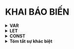 
# KHAI BÁO BIẾN

<details>
<summary><b>VAR
</b></summary><br/>
  
**1. Toàn cục (global scope) nếu được khai báo bên ngoài bất kỳ hàm (funtion) nào**
```js
var testVarGlobal = "Hello, World!";
```

**2. Chỉ có phạm vi hàm (function scope) nếu được khai báo bên trong một hàm**
```js
function testVarFunctionScope() {
  var testVarScopeMessage = "Hello, World!";
  console.log(testVarScopeMessage);
}
//gọi hàm
testVarFunctionScope();

// gọi thử bên ngoài hàm
console.warn(testVarScopeMessage); //ReferenceError (không thể truy cập trước khi khai báo)
```

**3. Block scope**
- **Var không có block scope (phạm vi khối)**
- **Các biến var khai báo bên trong một khối như if, for, hay while vẫn có thể truy cập được bên ngoài khối.**
  ```js
  if (true) {
    //gán giá trị biến var
    var testVarBlockScope = 1;
  }

  // sử dụng bên ngoài khối
  console.log(testVarBlockScope); // 1
  ```

**4. Hoisting**
- **Biến var được hoisting (nâng lên đầu) trong quá trình thực thi**
- **Có thể sử dụng biến var trước khi nó được khai báo**
- **Giá trị của nó sẽ là undefined cho đến khi gán giá trị**
  ```js
  // dùng trước khi khai báo
  testVarHoisting = 123;
  // kiểm tra trước khi khai báo
  console.log(testVarHoisting); // 123
  // khai báo biến
  var testVarHoisting = "Hello, World!, testVarHoisting";
  // kiểm tra sau khi khai báo
  console.log(testVarHoisting); // Hello, World!, testVarHoisting
  ```

**5. Có thể thay đổi giá trị (Reassignable)**
  ```js
  var testVar = 123;
  testVar = 234;
  testVar = 456;
  testVar = 789;
  ```
</details>

<details>
<summary><b>LET
</b></summary><br/>
  
**1. Phạm vi khối (block scope), chỉ tồn tại và có thể truy cập bên trong khối mà nó được khai báo**
```js
if (true) {
  let z = 30;
}
```

**2. Hoisting nhưng chúng không được khởi tạo cho đến khi trình biên dịch thực thi dòng khai báo**
```js
console.log(a); // ReferenceError (không thể truy cập trước khi khai báo)
let a = 5;
```

**3. Có thể thay đổi giá trị (Reassignable)**
  ```js
  let y = 20;
  y = 30;
  y = 40;
  ```
</details>

<details>
<summary><b>CONST
</b></summary><br/>
  
**1. Phạm vi khối (block scope), chỉ tồn tại và có thể truy cập bên trong khối mà nó được khai báo**
```js
if (true) {
  const z = 30;
}
```

**2. Hoisting nhưng chúng không được khởi tạo cho đến khi trình biên dịch thực thi dòng khai báo**
```js
console.log(a); // ReferenceError (không thể truy cập trước khi khai báo)
const a = 5;
```

**3. Không thể thay đổi giá trị (Non-reassignable)**
- Biến khai báo bằng const không thể thay đổi giá trị sau khi đã được gán. Điều này làm cho const thích hợp cho các giá trị cố định hoặc không thay đổi.
  ```js
  const b = 40;
  console.log(b); // 40
  b = 50; // Error: Assignment to constant variable.
  ```
  
- **Chú ý**: Đối với các đối tượng (object) hoặc mảng (array), bạn không thể thay đổi biến const nhưng có thể thay đổi nội dung của đối tượng hoặc mảng.
  ```js
  const arr = [1, 2, 3];
  arr.push(4); // Thay đổi nội dung mảng vẫn được phép
  console.log(arr); // [1, 2, 3, 4]
  ```
</details>

<details>
<summary><b>Tóm tắt sự khác biệt
</b></summary><br/>

| **Đặc điểm**         | `var`                         | `let`                         | `const`                       |
| ---------------- | --------------------------- | --------------------------- | --------------------------- |
| **Phạm vi (Scope)** | Toàn cục hoặc hàm (không có block scope) | Block scope | Block scope |
| **Hoisting** | Có (khởi tạo với undefined) | Có (không khởi tạo, gây lỗi nếu truy cập trước khi khai báo) | Có (không khởi tạo, gây lỗi nếu truy cập trước khi khai báo) |
| **Gán lại giá trị** | Có thể | Có thể | Không thể (nhưng có thể thay đổi nội dung của đối tượng hoặc mảng) |
| **Tính năng đặc biệt** | Không đồng bộ với block scope | Đồng bộ với block scope | Đồng bộ với block scope và không cho phép gán lại |
</details>

